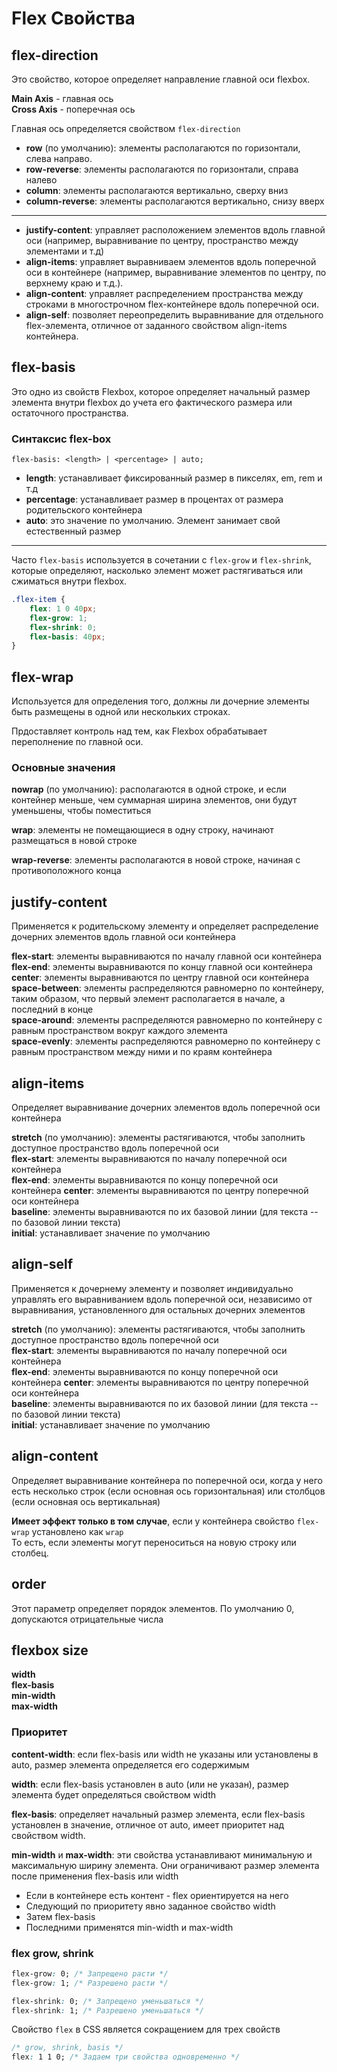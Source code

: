 # Flex Свойства

## flex-direction

Это свойство, которое определяет направление главной оси flexbox.

**Main Axis** - главная ось  
**Cross Axis** - поперечная ось

Главная ось определяется свойством `flex-direction`  

- **row** (по умолчанию): элементы располагаются по горизонтали, слева направо.
- **row-reverse**: элементы располагаются по горизонтали, справа налево
- **column**: элементы располагаются вертикально, сверху вниз
- **column-reverse**: элементы располагаются вертикально, снизу вверх

---

- **justify-content**: управляет расположением элементов вдоль главной оси (например, выравнивание по центру, пространство между элементами и т.д)
- **align-items**: управляет выравниваем элементов вдоль поперечной оси в контейнере (например, выравнивание элементов по центру, по верхнему краю и т.д.).
- **align-content**: управляет распределением пространства между строками в многострочном flex-контейнере вдоль поперечной оси.
- **align-self**: позволяет переопределить выравнивание для отдельного flex-элемента, отличное от заданного свойством align-items контейнера.  


## flex-basis

Это одно из свойств Flexbox, которое определяет начальный размер элемента внутри flexbox до учета его фактического размера или остаточного пространства.

### Синтаксис flex-box

`flex-basis: <length> | <percentage> | auto;`
- **length**: устанавливает фиксированный размер в пикселях, em, rem и т.д
- **percentage**: устанавливает размер в процентах от размера родительского контейнера
- **auto**: это значение по умолчанию. Элемент занимает свой естественный размер

---

Часто `flex-basis` используется в сочетании с `flex-grow` и `flex-shrink`, которые определяют, насколько элемент может растягиваться или сжиматься внутри flexbox.

```css
.flex-item {
    flex: 1 0 40px;
    flex-grow: 1;
    flex-shrink: 0;
    flex-basis: 40px;
}
```

## flex-wrap 

Используется для определения того, должны ли дочерние элементы быть размещены в одной или нескольких строках.  

Прдоставляет контроль над тем, как Flexbox обрабатывает переполнение по главной оси.

### Основные значения

**nowrap** (по умолчанию): располагаются в одной строке, и если контейнер меньше, чем суммарная ширина элементов, они будут уменьшены, чтобы поместиться

**wrap**: элементы не помещающиеся в одну строку, начинают размещаться в новой строке

**wrap-reverse**: элементы располагаются в новой строке, начиная с противоположного конца


## justify-content 

Применяется к родительскому элементу и определяет распределение дочерних элементов вдоль главной оси контейнера

**flex-start**: элементы выравниваются по началу главной оси контейнера  
**flex-end**: элементы выравниваются по концу главной оси контейнера  
**center**: элементы выравниваются по центру главной оси контейнера  
**space-between**: элементы распределяются равномерно по контейнеру, таким образом, что первый элемент располагается в начале, а последний в конце  
**space-around**: элементы распределяются равномерно по контейнеру с равным пространством вокруг каждого элемента  
**space-evenly**: элементы распределяются равномерно по контейнеру с равным пространством между ними и по краям контейнера


## align-items

Определяет выравнивание дочерних элементов вдоль поперечной оси контейнера  

**stretch** (по умолчанию): элементы растягиваются, чтобы заполнить доступное пространство вдоль поперечной оси  
**flex-start**: элементы выравниваются по началу поперечной оси контейнера  
**flex-end**: элементы выравниваются по концу поперечной оси контейнера
**center**: элементы выравниваются по центру поперечной оси контейнера  
**baseline**: элементы выравниваются по их базовой линии (для текста -- по базовой линии текста)  
**initial**: устанавливает значение по умолчанию  

## align-self

Применяется к дочернему элементу и позволяет индивидуально управлять его выравниванием вдоль поперечной оси, независимо от выравнивания, установленного для остальных дочерних элементов

**stretch** (по умолчанию): элементы растягиваются, чтобы заполнить доступное пространство вдоль поперечной оси  
**flex-start**: элементы выравниваются по началу поперечной оси контейнера  
**flex-end**: элементы выравниваются по концу поперечной оси контейнера
**center**: элементы выравниваются по центру поперечной оси контейнера  
**baseline**: элементы выравниваются по их базовой линии (для текста -- по базовой линии текста)  
**initial**: устанавливает значение по умолчанию  

## align-content

Определяет выравнивание контейнера по поперечной оси, когда у него есть несколько строк (если основная ось горизонтальная) или столбцов (если основная ось вертикальная)

**Имеет эффект только в том случае**, если у контейнера свойство `flex-wrap` установлено как `wrap`  
То есть, если элементы могут переноситься на новую строку или столбец.

## order

Этот параметр определяет порядок элементов. По умолчанию 0, допускаются отрицательные числа

## flexbox size

**width**  
**flex-basis**  
**min-width**  
**max-width**  

### Приоритет

**content-width**: если flex-basis или width не указаны или установлены в auto, размер элемента определяется его содержимым 

**width**: если flex-basis установлен в auto (или не указан), размер элемента будет определяться свойством width  

**flex-basis**: определяет начальный размер элемента, если flex-basis установлен в значение, отличное от auto, имеет приоритет над свойством width.  

**min-width** и **max-width**: эти свойства устанавливают минимальную и максимальную ширину элемента. Они ограничивают размер элемента после применения flex-basis или width

- Если в контейнере есть контент - flex ориентируется на него
- Следующий по приоритету явно заданное свойство width
- Затем flex-basis
- Последними применятся min-width и max-width

### flex grow, shrink

```css
flex-grow: 0; /* Запрещено расти */
flex-grow: 1; /* Разрешено расти */

flex-shrink: 0; /* Запрещено уменьшаться */
flex-shrink: 1; /* Разрешено уменьшаться */
```

Свойство `flex` в CSS является сокращением для трех свойств

```css
/* grow, shrink, basis */
flex: 1 1 0; /* Задаем три свойства одновременно */
```
